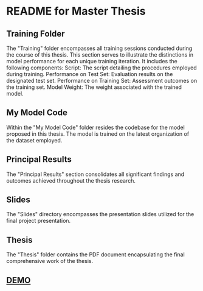 # README for Master Thesis
## Training Folder
The "Training" folder encompasses all training sessions conducted during the course of this thesis. This section serves to illustrate the distinctions in model performance for each unique training iteration. It includes the following components:
Script: The script detailing the procedures employed during training.
Performance on Test Set: Evaluation results on the designated test set.
Performance on Training Set: Assessment outcomes on the training set.
Model Weight: The weight associated with the trained model.

## My Model Code
Within the "My Model Code" folder resides the codebase for the model proposed in this thesis. The model is trained on the latest organization of the dataset employed.

## Principal Results
The "Principal Results" section consolidates all significant findings and outcomes achieved throughout the thesis research.

## Slides
The "Slides" directory encompasses the presentation slides utilized for the final project presentation.

## Thesis
The "Thesis" folder contains the PDF document encapsulating the final comprehensive work of the thesis.

## [DEMO](https://www.youtube.com/watch?v=Dcm0ewmD4eM)

